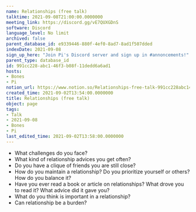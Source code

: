 ```yaml
---
name: Relationships (free talk)
talktime: 2021-09-08T21:00:00.0000000
meeting_link: https://discord.gg/vE7QUXGDnS
software: Discord
language_level: No limit
archived: false
parent_database_id: e9339446-880f-4ef0-8ad7-8ad1f507dded
indexDate: 2021-09-08
sign_up_here: "Join Pi's Discord server and sign up in #annoncements!"
parent_type: database_id
id: 991cc228-abc1-46f3-b08f-11dedd6a6ad1
hosts:
- Bones
- Pi
notion_url: https://www.notion.so/Relationships-free-talk-991cc228abc146f3b08f11dedd6a6ad1
created_time: 2021-09-02T13:54:00.0000000
title: Relationships (free talk)
object: page
tags:
- Talk
- 2021-09-08
- Bones
- Pi
last_edited_time: 2021-09-02T13:58:00.0000000
---
```



   - What challenges do you face?
   - What kind of relationship advices you get often?
   - Do you have a clique of friends you are still close?
   - How do you maintain a relationship? Do you prioritize yourself or others? How do you balance it?
   - Have you ever read a book or article on relationships? What drove you to read it? What advice did it gave you?
   - What do you think is important in a relationship?
   - Can relationship be a burden?










